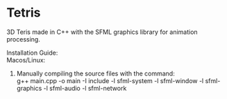 # Tetris
3D Teris made in C++ with the SFML graphics library for animation processing.

Installation Guide: <br />
Macos/Linux: 
1. Manually compiling the source files with the command: <br />
g++ main.cpp -o main -I include -l sfml-system -l sfml-window -l sfml-graphics -l sfml-audio -l sfml-network 
